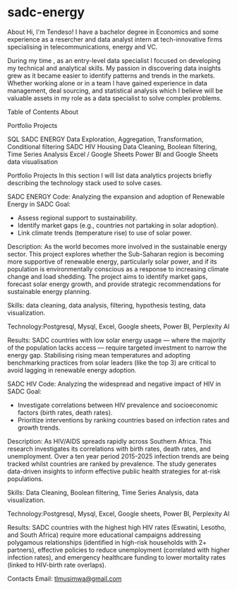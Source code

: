 # sadc-energy
About
Hi, I'm Tendeso! I have a bachelor degree in Economics and some experience as a resercher and data analyst intern at tech-innovative firms specialising in telecommunications, energy and VC. 

During my time , as an entry-level data specialist l focused on developing my technical and analytical skills. My passion in discovering data insights grew as it became easier to identify patterns and trends in the markets. Whether working alone or in a team l have gained experience in data management, deal sourcing, and statistical analysis which I believe will be valuable assets in my role as a data specialist to solve complex problems.

Table of Contents
About

Portfolio Projects

SQL
SADC ENERGY Data Exploration, Aggregation, Transformation,  Conditional filtering 
SADC HIV Housing Data Cleaning, Boolean filtering, Time Series Analysis
Excel / Google Sheets
Power BI and Google Sheets data visualisation


Portfolio Projects
In this section I will list data analytics projects briefly describing the technology stack used to solve cases.

SADC ENERGY
Code: Analyzing the expansion and adoption of Renewable Energy in SADC
Goal: 
- Assess regional support to sustainability.
- Identify market gaps (e.g., countries not partaking in solar adoption).
- Link climate trends (temperature rise) to use of solar power.

Description: As the world becomes more involved in the sustainable energy sector. This project explores whether the Sub-Saharan region is becoming more supportive of renewable energy, particularly solar power, and if its population is environmentally conscious as a response to increasing climate change and load shedding. The project aims to identify market gaps, forecast solar energy growth, and provide strategic recommendations for sustainable energy planning.

Skills: data cleaning, data analysis, filtering, hypothesis testing, data visualization.

Technology:Postgresql, Mysql, Excel, Google sheets, Power BI, Perplexity AI

Results: SADC countries with low solar energy usage — where the majority of the population lacks access — require targeted investment to narrow the energy gap. Stabilising rising mean temperatures and adopting benchmarking practices from solar leaders (like the top 3) are critical to avoid lagging in renewable energy adoption.

SADC HIV
Code: Analyzing the widespread and negative impact of HIV in SADC
Goal: 
- Investigate correlations between HIV prevalence and socioeconomic factors (birth rates, death rates).
- Prioritize interventions by ranking countries based on infection rates and growth trends.

Description: As HIV/AIDS spreads rapidly across Southern Africa. This research investigates its correlations with birth rates, death rates, and unemployment. Over a ten year period 2015-2025  infection trends are being tracked whilst countries are ranked by prevalence. The study generates data-driven insights to inform effective public health strategies for at-risk populations. 


Skills: Data Cleaning, Boolean filtering, Time Series Analysis, data visualization.

Technology:Postgresql, Mysql, Excel, Google sheets, Power BI, Perplexity AI

Results: SADC countries with the highest high HIV rates (Eswatini, Lesotho, and South Africa) require more educational campaigns addressing polygamous relationships (identified in high-risk households with 2+ partners), effective policies to reduce unemployment (correlated with higher infection rates), and emergency healthcare funding to lower mortality rates (linked to HIV-birth rate overlaps).

Contacts
Email: tlmusimwa@gmail.com
